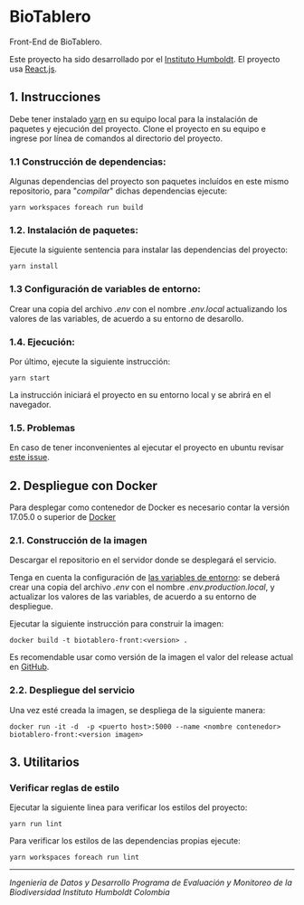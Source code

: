 
# BioTablero
Front-End de BioTablero.

Este proyecto ha sido desarrollado por el [Instituto Humboldt](http://www.humboldt.org.co). El proyecto usa [React.js](https://reactjs.org).

## 1. Instrucciones

Debe tener instalado [yarn](https://yarnpkg.com/) en su equipo local para la instalación de paquetes y ejecución del proyecto. Clone el proyecto en su equipo e ingrese por línea de comandos al directorio del proyecto.

### 1.1 Construcción de dependencias:
Algunas dependencias del proyecto son paquetes incluídos en este mismo repositorio, para "*compilar*" dichas dependencias ejecute:

    yarn workspaces foreach run build

### 1.2. Instalación de paquetes:
Ejecute la siguiente sentencia para instalar las dependencias del proyecto:

    yarn install

### 1.3 Configuración de variables de entorno:
Crear una copia del archivo *.env* con el nombre *.env.local* actualizando los valores de las variables, de acuerdo a su entorno de desarollo.

### 1.4. Ejecución:
Por último, ejecute la siguiente instrucción:

    yarn start

La instrucción iniciará el proyecto en su entorno local y se abrirá en el navegador.

### 1.5. Problemas

En caso de tener inconvenientes al ejecutar el proyecto en ubuntu revisar [este issue](https://github.com/facebook/create-react-app/issues/2549#issuecomment-315678389).

## 2. Despliegue con Docker

Para desplegar como contenedor de Docker es necesario contar la versión 17.05.0 o superior de [Docker](https://www.docker.com/)

### 2.1. Construcción de la imagen

Descargar el repositorio en el servidor donde se desplegará el servicio.

Tenga en cuenta la configuración de [las variables de entorno](https://create-react-app.dev/docs/adding-custom-environment-variables/#what-other-env-files-can-be-used): se deberá crear una copia del archivo *.env* con el nombre *.env.production.local*, y actualizar los valores de las variables, de acuerdo a su entorno de despliegue.

Ejecutar la siguiente instrucción para construir la imagen:

    docker build -t biotablero-front:<version> .

Es recomendable usar como versión de la imagen el valor del release actual en [GitHub](https://github.com/PEM-Humboldt/biotablero/releases).

### 2.2. Despliegue del servicio

Una vez esté creada la imagen, se despliega de la siguiente manera:

    docker run -it -d  -p <puerto host>:5000 --name <nombre contenedor> biotablero-front:<version imagen>

## 3. Utilitarios

### Verificar reglas de estilo

Ejecutar la siguiente linea para verificar los estilos del proyecto:

    yarn run lint

Para verificar los estilos de las dependencias propias ejecute:

    yarn workspaces foreach run lint

***

*Ingeniería de Datos y Desarrollo
Programa de Evaluación y Monitoreo de la Biodiversidad
Instituto Humboldt Colombia*
